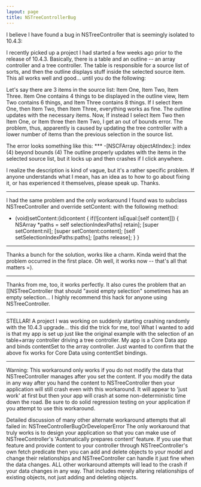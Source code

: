 ```yaml
---
layout: page
title: NSTreeControllerBug
---
```


I believe I have found a bug in NSTreeController that is seemingly isolated to 10.4.3:

I recently picked up a project I had started a few weeks ago prior to the release of 10.4.3.  Basically, there is a table and an outline -- an array controller and a tree controller.  The table is responsible for a source list of sorts, and then the outline displays stuff inside the selected source item.  This all works well and good... until you do the following:

Let's say there are 3 items in the source list: Item One, Item Two, Item Three.  Item One contains 4 things to be displayed in the outline view, Item Two contains 6 things, and Item Three contains 8 things.  If I select Item One, then Item Two, then Item Three, everything works as fine.  The outline updates with the necessary items.  Now, If instead I select Item Two then Item One, or Item three then Item Two, I get an out of bounds error.  The problem, thus, apparently is caused by updating the tree controller with a lower number of items than the previous selection in the source list.

The error looks something like this:     *** -[NSCFArray objectAtIndex:]: index (4) beyond bounds (4)  The outline properly updates with the items in the selected source list, but it locks up and then crashes if I click anywhere.

I realize the description is kind of vague, but it's a rather specific problem.  If anyone understands what I mean, has an idea as to how to go about fixing it, or has experienced it themselves, please speak up.  Thanks. 

----

I had the same problem and the only workaround I found was to subclass NSTreeController and override setContent: with the following method:

    
- (void)setContent:(id)content
{
	if(![content isEqual:[self content]])
	{
		NSArray *paths = self selectionIndexPaths] retain];
		[super setContent:nil];
		[super setContent:content];
		[self setSelectionIndexPaths:paths];
		[paths release];
	}
}


----

Thanks a bunch for the solution, works like a charm.  Kinda weird that the problem occurred in the first place.   Oh well, it works now -- that's all that matters =).

----
Thanks from me, too, it works perfectly. It also cures the problem that an [[NSTreeController that should "avoid empty selection" sometimes has an empty selection... I highly recommend this hack for anyone using NSTreeController.

----
STELLAR! A project I was working on suddenly starting crashing randomly with the 10.4.3 upgrade... this did the trick for me, too!
What I wanted to add is that my app is set up just like the original example with the selection of an table+array controller driving a tree controller. My app is a Core Data app and binds contentSet to the array controller. Just wanted to confirm that the above fix works for Core Data using contentSet bindings.

----

Warning: This workaround only works if you do not modify the data that NSTreeController manages after you set the content.  If you modify the data in any way after you hand the content to NSTreeController then your application will still crash even with this workaround.  It will appear to 'just work' at first but then your app will crash at some non-deterministic time down the road.  Be sure to do solid regression testing on your application if you attempt to use this workaround.

Detailed discussion of many other alternate workaround attempts that all failed in: NSTreeControllerBugOrDeveloperError  The only workaround that truly works is to design your application so that you can make use of NSTreeController's 'Automatically prepares content' feature.  If you use that feature and provide content to your controller through NSTreeController's own fetch predicate then you can add and delete objects to your model and change their relationships and NSTreeController can handle it just fine when the data changes.  ALL other workaround attempts will lead to the crash if your data changes in any way.  That includes merely altering relationships of existing objects, not just adding and deleting objects.

